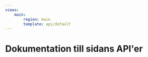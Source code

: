 ```yaml
---
views:
    main:
        region: main
        template: api/default
---
```

        

Dokumentation till sidans API'er
=========================